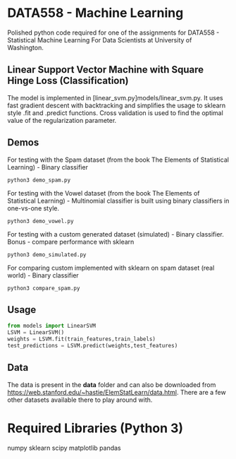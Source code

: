 # DATA558 - Machine Learning

Polished python code required for one of the assignments for DATA558 - Statistical Machine Learning For Data Scientists at University of Washington.

## Linear Support Vector Machine with Square Hinge Loss (Classification)

The model is implemented in [linear_svm.py]models/linear_svm.py. It uses fast gradient descent with backtracking and simplifies the usage to sklearn style .fit and .predict functions. Cross validation is used to find the optimal value of the regularization parameter.

## Demos

For testing with the Spam dataset (from the book The Elements of Statistical Learning) - Binary classifier
```
python3 demo_spam.py
```

For testing with the Vowel dataset (from the book The Elements of Statistical Learning) - Multinomial classifier is built using binary classifiers in one-vs-one style.
```
python3 demo_vowel.py
```

For testing with a custom generated dataset (simulated) - Binary classifier. Bonus - compare performance with sklearn
```
python3 demo_simulated.py
```

For comparing custom implemented with sklearn on spam dataset (real world) - Binary classifier
```
python3 compare_spam.py
```

## Usage

```python
from models import LinearSVM
LSVM = LinearSVM()
weights = LSVM.fit(train_features,train_labels)
test_predictions = LSVM.predict(weights,test_features)
```


## Data

The data is present in the __data__ folder and can also be downloaded from https://web.stanford.edu/~hastie/ElemStatLearn/data.html. There are a few other datasets available there to play around with.

# Required Libraries (Python 3)

numpy
sklearn
scipy
matplotlib
pandas
